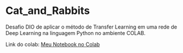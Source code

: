 # Cat_and_Rabbits
Desafio DIO de aplicar o método de Transfer Learning em uma rede de Deep Learning na linguagem Python no ambiente COLAB.  

Link do colab: [Meu Notebook no Colab](https://colab.research.google.com/drive/12VAFKylDX9ukNtp1TgCGcOC1l66nZeVy?usp=sharing)
